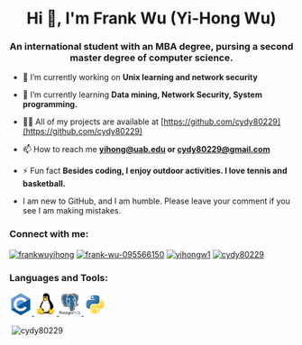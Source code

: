 <h1 align="center">Hi 👋, I'm Frank Wu (Yi-Hong Wu)</h1>
<h3 align="center">An international student with an MBA degree, pursing a second master degree of computer science.</h3>

- 🔭 I’m currently working on **Unix learning and network security**

- 🌱 I’m currently learning **Data mining, Network Security, System programming.**

- 👨‍💻 All of my projects are available at [https://github.com/cydy80229](https://github.com/cydy80229)

- 📫 How to reach me **yihong@uab.edu or cydy80229@gmail.com**

- ⚡ Fun fact **Besides coding, I enjoy outdoor activities. I love tennis and basketball.**

- I am new to GitHub, and I am humble. Please leave your comment if you see I am making mistakes. 
<h3 align="left">Connect with me:</h3>
<p align="left">
<a href="https://twitter.com/frankwuyihong" target="blank"><img align="center" src="https://raw.githubusercontent.com/rahuldkjain/github-profile-readme-generator/master/src/images/icons/Social/twitter.svg" alt="frankwuyihong" height="30" width="40" /></a>
<a href="https://linkedin.com/in/frank-wu-095566150" target="blank"><img align="center" src="https://raw.githubusercontent.com/rahuldkjain/github-profile-readme-generator/master/src/images/icons/Social/linked-in-alt.svg" alt="frank-wu-095566150" height="30" width="40" /></a>
<a href="https://fb.com/yihongw1" target="blank"><img align="center" src="https://raw.githubusercontent.com/rahuldkjain/github-profile-readme-generator/master/src/images/icons/Social/facebook.svg" alt="yihongw1" height="30" width="40" /></a>
<a href="https://instagram.com/cydy80229" target="blank"><img align="center" src="https://raw.githubusercontent.com/rahuldkjain/github-profile-readme-generator/master/src/images/icons/Social/instagram.svg" alt="cydy80229" height="30" width="40" /></a>
</p>

<h3 align="left">Languages and Tools:</h3>
<p align="left"> <a href="https://www.cprogramming.com/" target="_blank" rel="noreferrer"> <img src="https://raw.githubusercontent.com/devicons/devicon/master/icons/c/c-original.svg" alt="c" width="40" height="40"/> </a> <a href="https://www.linux.org/" target="_blank" rel="noreferrer"> <img src="https://raw.githubusercontent.com/devicons/devicon/master/icons/linux/linux-original.svg" alt="linux" width="40" height="40"/> </a> <a href="https://www.postgresql.org" target="_blank" rel="noreferrer"> <img src="https://raw.githubusercontent.com/devicons/devicon/master/icons/postgresql/postgresql-original-wordmark.svg" alt="postgresql" width="40" height="40"/> </a> <a href="https://www.python.org" target="_blank" rel="noreferrer"> <img src="https://raw.githubusercontent.com/devicons/devicon/master/icons/python/python-original.svg" alt="python" width="40" height="40"/> </a> </p>

<p>&nbsp;<img align="center" src="https://github-readme-stats.vercel.app/api?username=cydy80229&show_icons=true&locale=en" alt="cydy80229" /></p>
